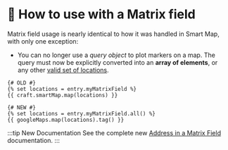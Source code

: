 # 🔧 How to use with a Matrix field

<update-message/>

Matrix field usage is nearly identical to how it was handled in Smart Map, with only one exception:

 - You can no longer use a _query object_ to plot markers on a map. The query must now be explicitly converted into an **array of elements**, or any other [valid set of locations](/dynamic-maps/locations/).

```twig
{# OLD #}
{% set locations = entry.myMatrixField %}
{{ craft.smartMap.map(locations) }}

{# NEW #}
{% set locations = entry.myMatrixField.all() %}
{{ googleMaps.map(locations).tag() }}
```

:::tip New Documentation
See the complete new [Address in a Matrix Field](/guides/address-in-a-matrix-field/) documentation.
:::
